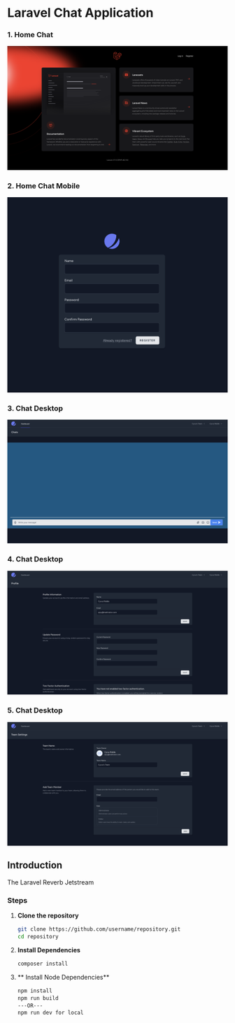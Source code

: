# Laravel Chat Application

### 1. Home Chat
![Laravel Chat App](public/images/1.png)

### 2. Home Chat Mobile
![Laravel Chat App](public/images/2.png)

### 3. Chat Desktop
![Laravel Chat App](public/images/3.png)

### 4. Chat Desktop
![Laravel Chat App](public/images/4.png)

### 5. Chat Desktop
![Laravel Chat App](public/images/5.png)



## Introduction
The Laravel Reverb Jetstream


### Steps

1. **Clone the repository**
   ```bash
   git clone https://github.com/username/repository.git
   cd repository

2. **Install Dependencies**
    ```bash
    composer install

3. ** Install Node Dependencies**
    ```bash
    npm install
    npm run build 
   ---OR--- 
   npm run dev for local
